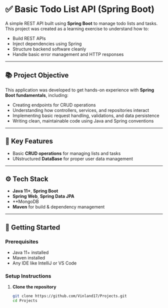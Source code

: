 # ✅ Basic Todo List API (Spring Boot)

A simple REST API built using **Spring Boot** to manage todo lists and tasks. This project was created as a learning exercise to understand how to:

- Build REST APIs
- Inject dependencies using Spring
- Structure backend software cleanly
- Handle basic error management and HTTP responses

---

## 📚 Project Objective

This application was developed to get hands-on experience with **Spring Boot fundamentals**, including:

- Creating endpoints for CRUD operations
- Understanding how controllers, services, and repositories interact
- Implementing basic request handling, validations, and data persistence
- Writing clean, maintainable code using Java and Spring conventions

---

## 🔑 Key Features

- Basic **CRUD operations** for managing lists and tasks
- UNstructured **DataBase** for proper user data management

---

## ⚙️ Tech Stack

- **Java 11+**, **Spring Boot**
- **Spring Web**, **Spring Data JPA**
- **MongoDB
- **Maven** for build & dependency management

---

## 🚀 Getting Started

### Prerequisites
- Java 11+ installed
- Maven installed
- Any IDE like IntelliJ or VS Code

### Setup Instructions

1. **Clone the repository**
   ```bash
   git clone https://github.com/Vinland17/Projects.git
   cd Projects
